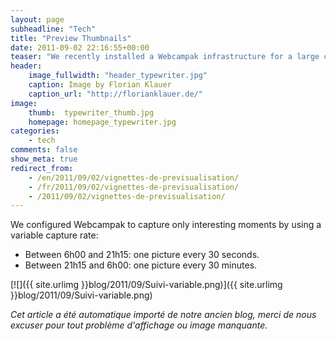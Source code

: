 ```yaml
---
layout: page
subheadline: "Tech"
title: "Preview Thumbnails"
date: 2011-09-02 22:16:55+00:00
teaser: "We recently installed a Webcampak infrastructure for a large construction project in east of France."
header:
    image_fullwidth: "header_typewriter.jpg"
    caption: Image by Florian Klauer
    caption_url: "http://florianklauer.de/"
image:
    thumb:  typewriter_thumb.jpg
    homepage: homepage_typewriter.jpg
categories:
    - tech
comments: false
show_meta: true
redirect_from:
    - /en/2011/09/02/vignettes-de-previsualisation/
    - /fr/2011/09/02/vignettes-de-previsualisation/
    - /2011/09/02/vignettes-de-previsualisation/
---
```

We configured Webcampak to capture only interesting moments by using a variable capture rate:

  * Between 6h00 and 21h15: one picture every 30 seconds.
  * Between 21h15 and 6h00: one picture every 30 minutes.

[![]({{ site.urlimg }}blog/2011/09/Suivi-variable.png)]({{ site.urlimg }}blog/2011/09/Suivi-variable.png)

_Cet article a été automatique importé de notre ancien blog, merci de nous excuser pour tout problème d'affichage ou image manquante._

